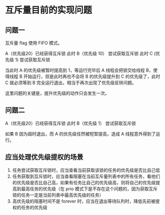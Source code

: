# 互斥量目前的实现问题

## 问题一

互斥量 flag 使用 FIFO 模式。

A（优先级20）已经获得互斥锁
此时 B（优先级 10） 尝试获取互斥锁
此时 C (优先级 1) 尝试获取互斥锁

当此时 A 的优先级被暂时提高到 1，等运行完毕后 A 线程会把锁交给线程 B，使得线程 B 开始运行，但是此时再也不会将 B 的优先级提升到 C 的优先级了，此时 C 就必须等到 B 完全运行退出，相当于再次出现了优先级反转问题。

这里问题的关键是，提升优先级的动作只会发生一次。

## 问题二

A（优先级20）已经获得互斥锁
此时 B（优先级 1） 尝试获取互斥锁

如果 B 因为超时退出，而 A 的优先级任然被短暂提高，造成 A 线程意外得到了运行。

## 应当处理优先级提权的场景

1. 任务尝试获取互斥锁时，应当查看当前获取该锁的任务的优先级是否比自己低
2. 任务获取到互斥锁时，应当查看阻塞在当前互斥量列表中的所有任务，看他们的优先级是否比自己高，如果有任务比自己的优先级高，则将自己的优先级提高到最高任务的优先级（在 prio 模式下是不存在这个问题的，因为获取互斥锁的任务一定是当前列表中最高优先级的任务）
3. 高优先级的阻塞时间不是 forever 时，应当在退出等待队列时，降低先前被提权的任务的优先级